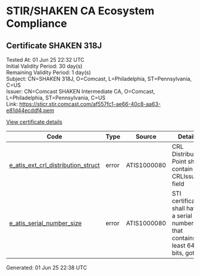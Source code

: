 # STIR/SHAKEN CA Ecosystem Compliance

## Certificate SHAKEN 318J

Tested At: 01 Jun 25 22:32 UTC\
Initial Validity Period: 30 day(s)\
Remaining Validity Period: 1 day(s)\
Subject: CN=SHAKEN 318J, O=Comcast, L=Philadelphia, ST=Pennsylvania, C=US\
Issuer: CN=Comcast SHAKEN Intermediate CA, O=Comcast, L=Philadelphia, ST=Pennsylvania, C=US\
Link: https://sticr.stir.comcast.com/af557fc1-ae66-40c8-aa63-e81d44ecddf4.pem

[View certificate details](https://x509.io/?cert=MIICqjCCAlGgAwIBAgIIT7lLxU1TNRswCgYIKoZIzj0EAwIwdjELMAkGA1UEBhMCVVMxFTATBgNVBAgTDFBlbm5zeWx2YW5pYTEVMBMGA1UEBxMMUGhpbGFkZWxwaGlhMRAwDgYDVQQKEwdDb21jYXN0MScwJQYDVQQDEx5Db21jYXN0IFNIQUtFTiBJbnRlcm1lZGlhdGUgQ0EwHhcNMjUwNTAzMDg1NjQ1WhcNMjUwNjAyMDg1NjQ1WjBjMQswCQYDVQQGEwJVUzEVMBMGA1UECBMMUGVubnN5bHZhbmlhMRUwEwYDVQQHEwxQaGlsYWRlbHBoaWExEDAOBgNVBAoTB0NvbWNhc3QxFDASBgNVBAMTC1NIQUtFTiAzMThKMFkwEwYHKoZIzj0CAQYIKoZIzj0DAQcDQgAEgx195dHwpvnrhvoJeU2oBks%2BdUzr95BatuzACAOn9DN%2FPLC4Ns1kG2PUrSP%2B7ioAzx%2BjST0pCEYHB2%2Bmhfc62aOB2zCB2DAOBgNVHQ8BAf8EBAMCB4AwDAYDVR0TAQH%2FBAIwADAdBgNVHQ4EFgQUQ9zKfkRnbkO7S3E4vYwBBkMyQIswHwYDVR0jBBgwFoAU64mTb7rIbYlz7nBF2qD7W9Q5IiEwRwYDVR0fBEAwPjA8oDqgOIY2aHR0cHM6Ly9hdXRoZW50aWNhdGUtYXBpLmljb25lY3Rpdi5jb20vZG93bmxvYWQvdjEvY3JsMBcGA1UdIAQQMA4wDAYKYIZIAYb%2FCQEBBDAWBggrBgEFBQcBGgQKMAigBhYEMzE4SjAKBggqhkjOPQQDAgNHADBEAiAtSN%2FhPIHmLl%2Fp0K7omda3%2FXOLwGWvxmsqxO7AJjErFgIgS0xWd%2FihOmaX50t4wDWaH0J1Q6K54hKIfv1z4%2BV3DYQ%3D)

| Code | Type | Source | Details |
|------|------|--------|---------|
| [e_atis_ext_crl_distribution_struct](../../ISSUES/e_atis_ext_crl_distribution_struct/README.md) | error | ATIS1000080 | CRL Distribution Point shall contain a CRLIssuer field |
| [e_atis_serial_number_size](../../ISSUES/e_atis_serial_number_size/README.md) | error | ATIS1000080 | STI certificates shall have a serial number that contains at least 64 bits, got 63 |


Generated: 01 Jun 25 22:38 UTC